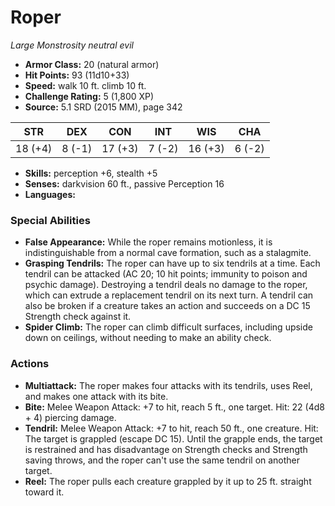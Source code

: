# Roper

*Large* *Monstrosity* *neutral evil*

- **Armor Class:** 20 (natural armor)
- **Hit Points:** 93 (11d10+33)
- **Speed:** walk 10 ft. climb 10 ft.
- **Challenge Rating:** 5 (1,800 XP)
- **Source:** 5.1 SRD (2015 MM), page 342

| STR | DEX | CON | INT | WIS | CHA |
| --- | --- | --- | --- | --- | --- |
| 18 (+4) | 8 (-1) | 17 (+3) | 7 (-2) | 16 (+3) | 6 (-2) |

- **Skills:** perception +6, stealth +5
- **Senses:** darkvision 60 ft., passive Perception 16
- **Languages:** 

### Special Abilities

- **False Appearance:** While the roper remains motionless, it is indistinguishable from a normal cave formation, such as a stalagmite.
- **Grasping Tendrils:** The roper can have up to six tendrils at a time. Each tendril can be attacked (AC 20; 10 hit points; immunity to poison and psychic damage). Destroying a tendril deals no damage to the roper, which can extrude a replacement tendril on its next turn. A tendril can also be broken if a creature takes an action and succeeds on a DC 15 Strength check against it.
- **Spider Climb:** The roper can climb difficult surfaces, including upside down on ceilings, without needing to make an ability check.

### Actions

- **Multiattack:** The roper makes four attacks with its tendrils, uses Reel, and makes one attack with its bite.
- **Bite:** Melee Weapon Attack: +7 to hit, reach 5 ft., one target. Hit: 22 (4d8 + 4) piercing damage.
- **Tendril:** Melee Weapon Attack: +7 to hit, reach 50 ft., one creature. Hit: The target is grappled (escape DC 15). Until the grapple ends, the target is restrained and has disadvantage on Strength checks and Strength saving throws, and the roper can't use the same tendril on another target.
- **Reel:** The roper pulls each creature grappled by it up to 25 ft. straight toward it.


